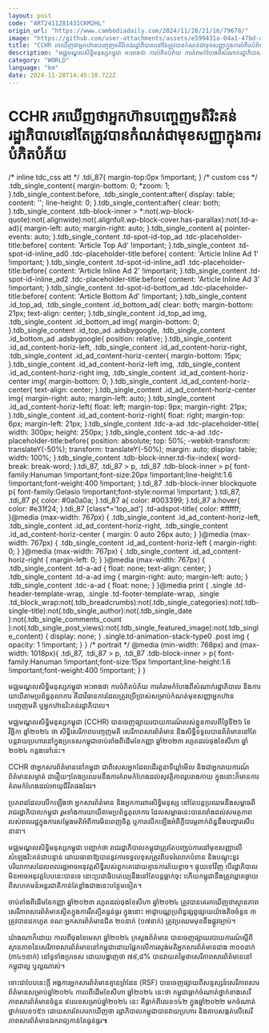 ```yaml
---
layout: post
code: "ART2411281431CKM2HL"
origin_url: "https://www.cambodiadaily.com/2024/11/28/21/16/79678/"
image: "https://github.com/user-attachments/assets/e599431a-04a1-47bd-a325-970bcb8784f7"
title: "CCHR រក​ឃើញ​ថា​អ្នក​ហ៊ាន​បញ្ចេញមតិ​រិះគន់​រដ្ឋាភិបាល​នៅតែ​ត្រូវ​បាន​កំណត់​ជា​មុខសញ្ញា​ក្នុង​ការ​បំភិតបំភ័យ"
description: "មជ្ឈមណ្ឌល​សិទ្ធិមនុស្ស​កម្ពុជា អះអាង​ថា ការ​បំភិតបំភ័យ ការ​គំរាមកំហែង​ពី​សំណាក់​រដ្ឋាភិបាល និង​ការ​យាយី​តាម​ប្រព័ន្ធ​តុលាការ គឺជា​វិធានការ​ដែល​ត្រូវ​ប្រើប្រាស់​សម្រាប់​កំណត់​មុខសញ្ញា​អ្នក​ហ៊ាន​បញ្ចេញមតិ ឬ​អ្នក​ហ៊ាន​រិះគន់​រដ្ឋាភិបាល។"
category: "WORLD"
language: "km"
date: 2024-11-28T14:45:10.722Z
---
```


# CCHR រក​ឃើញ​ថា​អ្នក​ហ៊ាន​បញ្ចេញមតិ​រិះគន់​រដ្ឋាភិបាល​នៅតែ​ត្រូវ​បាន​កំណត់​ជា​មុខសញ្ញា​ក្នុង​ការ​បំភិតបំភ័យ

/\* inline tdc\_css att \*/ .tdi\_87{ margin-top:0px !important; } /\* custom css \*/ .tdb\_single\_content{ margin-bottom: 0; \*zoom: 1; }.tdb\_single\_content:before, .tdb\_single\_content:after{ display: table; content: ''; line-height: 0; }.tdb\_single\_content:after{ clear: both; }.tdb\_single\_content .tdb-block-inner > \*:not(.wp-block-quote):not(.alignwide):not(.alignfull.wp-block-cover.has-parallax):not(.td-a-ad){ margin-left: auto; margin-right: auto; }.tdb\_single\_content a{ pointer-events: auto; }.tdb\_single\_content .td-spot-id-top\_ad .tdc-placeholder-title:before{ content: 'Article Top Ad' !important; }.tdb\_single\_content .td-spot-id-inline\_ad0 .tdc-placeholder-title:before{ content: 'Article Inline Ad 1' !important; }.tdb\_single\_content .td-spot-id-inline\_ad1 .tdc-placeholder-title:before{ content: 'Article Inline Ad 2' !important; }.tdb\_single\_content .td-spot-id-inline\_ad2 .tdc-placeholder-title:before{ content: 'Article Inline Ad 3' !important; }.tdb\_single\_content .td-spot-id-bottom\_ad .tdc-placeholder-title:before{ content: 'Article Bottom Ad' !important; }.tdb\_single\_content .id\_top\_ad, .tdb\_single\_content .id\_bottom\_ad{ clear: both; margin-bottom: 21px; text-align: center; }.tdb\_single\_content .id\_top\_ad img, .tdb\_single\_content .id\_bottom\_ad img{ margin-bottom: 0; }.tdb\_single\_content .id\_top\_ad .adsbygoogle, .tdb\_single\_content .id\_bottom\_ad .adsbygoogle{ position: relative; }.tdb\_single\_content .id\_ad\_content-horiz-left, .tdb\_single\_content .id\_ad\_content-horiz-right, .tdb\_single\_content .id\_ad\_content-horiz-center{ margin-bottom: 15px; }.tdb\_single\_content .id\_ad\_content-horiz-left img, .tdb\_single\_content .id\_ad\_content-horiz-right img, .tdb\_single\_content .id\_ad\_content-horiz-center img{ margin-bottom: 0; }.tdb\_single\_content .id\_ad\_content-horiz-center{ text-align: center; }.tdb\_single\_content .id\_ad\_content-horiz-center img{ margin-right: auto; margin-left: auto; }.tdb\_single\_content .id\_ad\_content-horiz-left{ float: left; margin-top: 9px; margin-right: 21px; }.tdb\_single\_content .id\_ad\_content-horiz-right{ float: right; margin-top: 6px; margin-left: 21px; }.tdb\_single\_content .tdc-a-ad .tdc-placeholder-title{ width: 300px; height: 250px; }.tdb\_single\_content .tdc-a-ad .tdc-placeholder-title:before{ position: absolute; top: 50%; -webkit-transform: translateY(-50%); transform: translateY(-50%); margin: auto; display: table; width: 100%; }.tdb\_single\_content .tdb-block-inner.td-fix-index{ word-break: break-word; }.tdi\_87, .tdi\_87 > p, .tdi\_87 .tdb-block-inner > p{ font-family:Hanuman !important;font-size:20px !important;line-height:1.6 !important;font-weight:400 !important; }.tdi\_87 .tdb-block-inner blockquote p{ font-family:Gelasio !important;font-style:normal !important; }.tdi\_87, .tdi\_87 p{ color: #0a0a0a; }.tdi\_87 a{ color: #003399; }.tdi\_87 a:hover{ color: #e31f24; }.tdi\_87 \[class\*='top\_ad'\] .td-adspot-title{ color: #ffffff; }@media (max-width: 767px) { .tdb\_single\_content .id\_ad\_content-horiz-left, .tdb\_single\_content .id\_ad\_content-horiz-right, .tdb\_single\_content .id\_ad\_content-horiz-center { margin: 0 auto 26px auto; } }@media (max-width: 767px) { .tdb\_single\_content .id\_ad\_content-horiz-left { margin-right: 0; } }@media (max-width: 767px) { .tdb\_single\_content .id\_ad\_content-horiz-right { margin-left: 0; } }@media (max-width: 767px) { .tdb\_single\_content .td-a-ad { float: none; text-align: center; } .tdb\_single\_content .td-a-ad img { margin-right: auto; margin-left: auto; } .tdb\_single\_content .tdc-a-ad { float: none; } }@media print { .single .td-header-template-wrap, .single .td-footer-template-wrap, .single .td\_block\_wrap:not(.tdb\_breadcrumbs):not(.tdb\_single\_categories):not(.tdb-single-title):not(.tdb\_single\_author):not(.tdb\_single\_date ):not(.tdb\_single\_comments\_count ):not(.tdb\_single\_post\_views):not(.tdb\_single\_featured\_image):not(.tdb\_single\_content) { display: none; } .single.td-animation-stack-type0 .post img { opacity: 1 !important; } } /\* portrait \*/ @media (min-width: 768px) and (max-width: 1018px){ .tdi\_87, .tdi\_87 > p, .tdi\_87 .tdb-block-inner > p{ font-family:Hanuman !important;font-size:15px !important;line-height:1.6 !important;font-weight:400 !important; } }

មជ្ឈមណ្ឌល​សិទ្ធិមនុស្ស​កម្ពុជា អះអាង​ថា ការ​បំភិតបំភ័យ ការ​គំរាមកំហែង​ពី​សំណាក់​រដ្ឋាភិបាល និង​ការ​យាយី​តាម​ប្រព័ន្ធ​តុលាការ គឺជា​វិធានការ​ដែល​ត្រូវ​ប្រើប្រាស់​សម្រាប់​កំណត់​មុខសញ្ញា​អ្នក​ហ៊ាន​បញ្ចេញមតិ ឬ​អ្នក​ហ៊ាន​រិះគន់​រដ្ឋាភិបាល។

មជ្ឈមណ្ឌល​សិទ្ធិមនុស្ស​កម្ពុជា (CCHR) បាន​ចេញ​ផ្សាយ​របាយការណ៍​របស់​ខ្លួន​កាលពី​ថ្ងៃទី​២៦ ខែ​វិច្ឆិកា ឆ្នាំ​២០២៤ ថា សិទ្ធិ​សេរីភាព​បញ្ចេញមតិ សេរីភាព​សារព័ត៌មាន និង​សិទ្ធិ​ទទួល​បាន​ព័ត៌មាន​នៅតែ​បន្ត​វាយប្រហារ​នៅ​ក្នុង​ប្រទេស​កម្ពុជា​ចាប់តាំងពី​ដើម​ខែ​កញ្ញា ឆ្នាំ​២០២៣ រហូត​ដល់​ចុង​ខែ​សីហា ឆ្នាំ​២០២៤ កន្លង​ទៅ​នេះ។

CCHR ថា​អ្នក​សារព័ត៌មាន​នៅ​កម្ពុជា ជាពិសេស​អ្នក​ដែល​ដើរ​តួនាទី​ឃ្លាំមើល និង​ជា​អ្នក​រាយការណ៍​ព័ត៌មាន​សម្ងាត់ ជារឿយៗ​តែង​ប្រឈម​នឹង​ការ​គំរាមកំហែង​ដល់​សុវត្ថិភាព​រូបរាងកាយ ក្នុង​នោះ​ក៏​មាន​ការ​គំរាមកំហែង​ដល់​អាយុជីវិត​ផង​ដែរ។

ប្រភព​ដដែល​លើកឡើង​ថា អ្នក​សារព័ត៌មាន និង​អ្នក​ការពារ​សិទ្ធិមនុស្ស នៅតែ​បន្ត​ប្រឈម​នឹង​សម្ពាធ​ពី​រាជរដ្ឋាភិបាល​កម្ពុជា រួម​ទាំង​ការ​យាយី​តាម​ប្រព័ន្ធ​តុលាការ ដែល​សម្ពាធ​នេះ​បាន​រារាំង​ដល់​សមត្ថភាព​របស់​ពលរដ្ឋ​ក្នុង​ការ​សម្ដែង​មតិ​អំពី​ការ​មិន​ពេញចិត្ត ឬ​ការ​លើកឡើង​អំពី​ក្តី​បារម្ភ​ពាក់ព័ន្ធ​នឹង​បញ្ហា​រសើប​នានា។

មជ្ឈមណ្ឌល​សិទ្ធិមនុស្ស​កម្ពុជា បញ្ជាក់​ថា រាជរដ្ឋាភិបាល​កម្ពុជា​ត្រូវតែ​បញ្ឈប់​ការ​ដៅ​មុខសញ្ញា​លើ​សំឡេង​រិះគន់​ជាបន្ទាន់ ដោយ​ធានា​ឱ្យ​បាន​នូវ​ការ​ទទួល​ខុសត្រូវ​ពី​បទ​រំលោភ​បំពាន និង​បណ្ដុះ​នូវ​បរិយាកាស​ដែល​ពលរដ្ឋ​អាច​អនុវត្ត​សិទ្ធិ​របស់​ពួកគេ​ដោយ​គ្មាន​ការ​ភ័យខ្លាច។ ផ្ទុយទៅវិញ បើ​រដ្ឋាភិបាល​មិន​អាច​អនុវត្ត​បែប​នេះ​បាន​ទេ នោះ​ប្រជាធិបតេយ្យ​នឹង​នៅតែ​បន្ត​ធ្លាក់​ចុះ ហើយ​កម្ពុជា​នឹង​ត្រូវ​ឃ្លាត​ឆ្ងាយ​ពី​សហគមន៍​អន្តរជាតិ​កាន់តែ​ខ្លាំង​ជាង​នេះ​បន្ថែម​ទៀត។

ចាប់តាំងពី​ដើម​ខែ​កញ្ញា ឆ្នាំ​២០២៣ រហូត​ដល់​ចុង​ខែ​សីហា ឆ្នាំ​២០២៤ ត្រូវ​បាន​គេ​រក​ឃើញ​ថា​ស្ថានភាព​សេរីភាព​សារព័ត៌មាន​ស្ថិត​ក្នុង​ការ​រឹតត្បិត​ធ្ងន់ធ្ងរ ក្នុង​នោះ អាជ្ញាបណ្ណ​ប្រព័ន្ធ​ផ្សព្វផ្សាយ​យ៉ាងតិច​ចំនួន ៣ ត្រូវ​បាន​ដកហូត ខណៈ​អ្នក​សារព័ត៌មាន​ជិត ២០​នាក់ (១៧​នាក់) ត្រូវ​ប្រឈមមុខ​នឹង​ផ្លូវច្បាប់។

យ៉ាងណាក៏ដោយ កាលពី​ចុង​ខែ​មេសា ឆ្នាំ​២០២៤ ក្រសួង​ព័ត៌មាន បាន​ចេញ​ផ្សាយ​របាយការណ៍​ស្ដីពី​ស្ថានភាព​នៃ​សេរីភាព​សារព័ត៌មាន​នៅ​កម្ពុជា​ដោយ​ផ្អែកលើ​ការ​ស្ទង់មតិ​អ្នក​សារព័ត៌មាន​ជាង ៣០០​នាក់ (៣៤១​នាក់) នៅ​ទូទាំង​ប្រទេស ដោយ​បង្ហាញ​ថា ៧៩,៨% បាន​វាយតម្លៃ​ថា​សេរីភាព​សារព័ត៌មាន​នៅ​កម្ពុជា​ល្អ ឬ​ល្អ​ណាស់។

ទោះជា​បែប​នេះ​ក្តី អង្គការ​អ្នក​សារព័ត៌មាន​គ្មាន​ព្រំដែន (RSF) បាន​ចេញ​ផ្សាយ​ពី​សន្ទស្សន៍​សេរីភាព​សារព័ត៌មាន​សម្រាប់​ឆ្នាំ​២០២៤ កាលពី​ដើម​ខែ​សីហា ឆ្នាំ​២០២៤ នេះ​ថា កម្ពុជា​ធ្លាក់​ចំណាត់ថ្នាក់​ខាង​សេរីភាព​សារព័ត៌មាន​ចំនួន ៩​លេខ​សម្រាប់​ឆ្នាំ​២០២៤ នេះ គឺ​ធ្លាក់​ពី​លេខ​១៤២ ក្នុង​ឆ្នាំ​២០២២ មក​ចំណាត់ថ្នាក់​លេខ​១៥១ ដោយសារតែ​គេ​រក​ឃើញ​ថា រដ្ឋាភិបាល​កម្ពុជា​បាន​វាយប្រហារ និង​គាបសង្កត់​លើ​សេរីភាព​សារព័ត៌មាន​ឯករាជ្យ​កាន់តែ​ធ្ងន់ធ្ងរ៕
